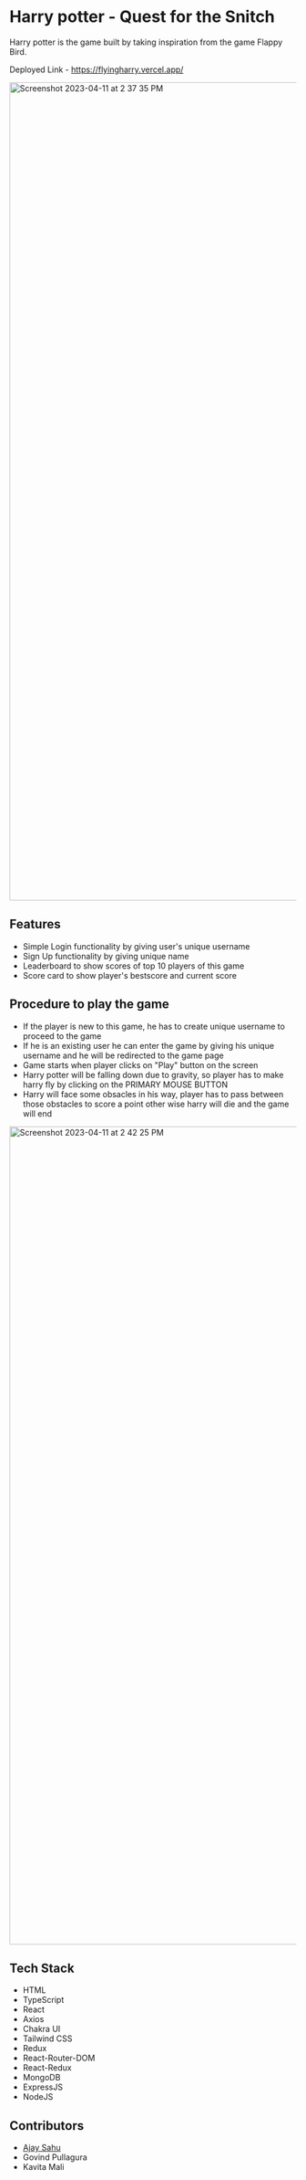# Harry potter - Quest for the Snitch

Harry potter is the game built by taking inspiration from the game Flappy Bird. 

Deployed Link - https://flyingharry.vercel.app/

<img width="1434" alt="Screenshot 2023-04-11 at 2 37 35 PM" src="https://user-images.githubusercontent.com/105652500/231112291-80446284-cedc-4a7c-8dcb-13358c3d4365.png">

## Features
 - Simple Login functionality by giving user's unique username
 - Sign Up functionality by giving unique name 
 - Leaderboard to show scores of top 10 players of this game 
 - Score card to show player's bestscore and current score
 
## Procedure to play the game
 - If the player is new to this game, he has to create unique username to proceed to the game
 - If he is an existing user he can enter the game by giving his unique username and he will be redirected to the game page
 - Game starts when player clicks on "Play" button on the screen
 - Harry potter will be falling down due to gravity, so player has to make harry fly by clicking on the PRIMARY MOUSE BUTTON
 - Harry will face some obsacles in his way, player has to pass between those obstacles to score a point other wise harry will die and the game will end
 
 <img width="1434" alt="Screenshot 2023-04-11 at 2 42 25 PM" src="https://user-images.githubusercontent.com/105652500/231113541-31ea6029-ae77-47c5-a44f-07148633240d.png">

 
## Tech Stack
  - HTML
  - TypeScript
  - React
  - Axios
  - Chakra UI
  - Tailwind CSS
  - Redux
  - React-Router-DOM
  - React-Redux
  - MongoDB
  - ExpressJS
  - NodeJS
 
## Contributors
 - <a href="https://github.com/Sajay0623">Ajay Sahu</a>
 - Govind Pullagura
 - Kavita Mali
